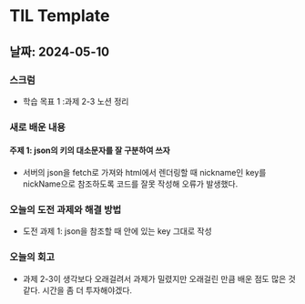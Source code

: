 # TIL Template

## 날짜: 2024-05-10

### 스크럼
- 학습 목표 1 :과제 2-3 노션 정리

### 새로 배운 내용
#### 주제 1: json의 키의 대소문자를 잘 구분하여 쓰자
- 서버의 json을 fetch로 가져와 html에서 렌더링할 때 nickname인 key를 nickName으로 참조하도록 코드를 잘못 작성해 오류가 발생했다.

### 오늘의 도전 과제와 해결 방법
- 도전 과제 1: json을 참조할 때 안에 있는 key 그대로 작성

### 오늘의 회고
- 과제 2-3이 생각보다 오래걸려서 과제가 밀렸지만 오래걸린 만큼 배운 점도 많은 것 같다. 시간을 좀 더 투자해야겠다.
